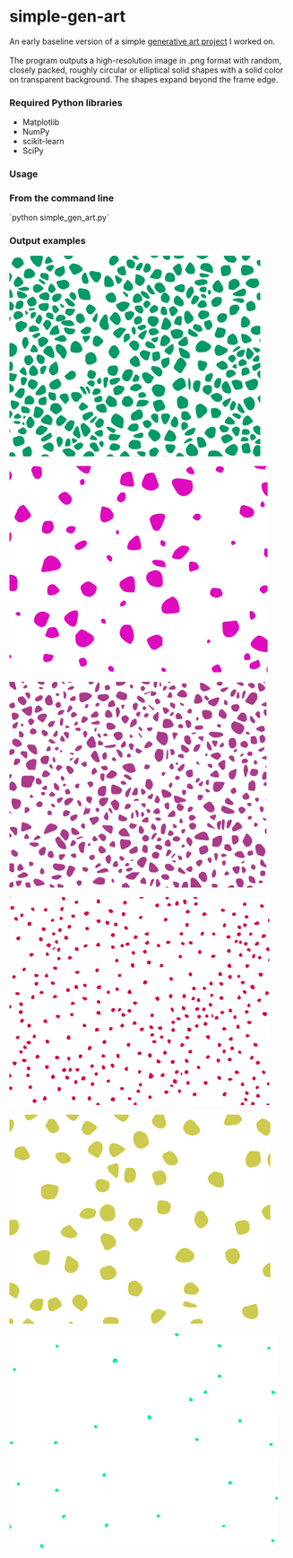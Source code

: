 # simple-gen-art

An early baseline version of a simple [generative art project](https://goodnightthief.com/) I worked on. 
<br><br>
The program outputs a high-resolution image in .png format with random, closely packed, roughly circular or elliptical solid shapes with a solid color on transparent background. The shapes expand beyond the frame edge.

<h3>Required Python libraries</h3>

+ Matplotlib
+ NumPy
+ scikit-learn
+ SciPy

<h3>Usage</h2>

<h3>From the command line</h3>
`python simple_gen_art.py`

<h3>Output examples</h3>

![Example #1](https://github.com/m1ev/simple-gen-art/blob/main/readme_assets/1.jpg)

![Example #2](https://github.com/m1ev/simple-gen-art/blob/main/readme_assets/2.jpg)

![Example #3](https://github.com/m1ev/simple-gen-art/blob/main/readme_assets/3.jpg)

![Example #4](https://github.com/m1ev/simple-gen-art/blob/main/readme_assets/4.jpg)

![Example #5](https://github.com/m1ev/simple-gen-art/blob/main/readme_assets/5.jpg)

![Example #6](https://github.com/m1ev/simple-gen-art/blob/main/readme_assets/6.jpg)


